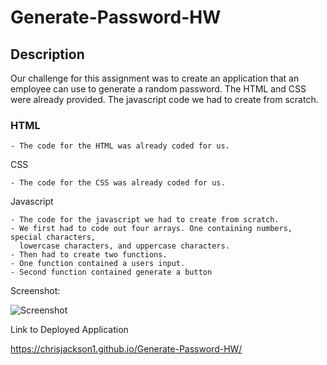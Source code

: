 # Generate-Password-HW

## Description

Our challenge for this assignment was to create an application that an employee can use to generate a random password. The HTML and CSS were already provided. The javascript code we had to create from scratch.

### HTML

    - The code for the HTML was already coded for us.

CSS

    - The code for the CSS was already coded for us.

Javascript

    - The code for the javascript we had to create from scratch.
    - We first had to code out four arrays. One containing numbers, special characters, 
      lowercase characters, and uppercase characters.
    - Then had to create two functions. 
    - One function contained a users input.
    - Second function contained generate a button
      


Screenshot:

![Screenshot](Screenshot.jpeg)


Link to Deployed Application

https://chrisjackson1.github.io/Generate-Password-HW/


